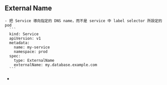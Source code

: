 ## External Name
	- 把 Service 導向指定的 DNS name，而不是 service 中 label selector 所設定的 pod
	  ```
	  kind: Service
	  apiVersion: v1
	  metadata:
	    name: my-service
	    namespace: prod
	  spec:
	    type: ExternalName
	    externalName: my.database.example.com
	  ```
-